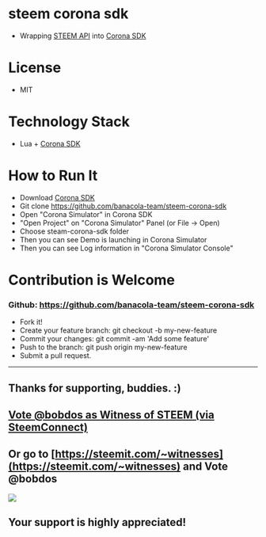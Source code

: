 
# steem corona sdk
* Wrapping [STEEM API](https://v2.steemconnect.com/docs/steemjs) into [Corona SDK](https://coronalabs.com)

# License
* MIT

# Technology Stack
* Lua + [Corona SDK](https://coronalabs.com)

# How to Run It

* Download [Corona SDK](https://coronalabs.com)
* Git clone https://github.com/banacola-team/steem-corona-sdk
* Open "Corona Simulator" in Corona SDK
* "Open Project" on "Corona Simulator" Panel (or File -> Open)
* Choose steam-corona-sdk folder
* Then you can see Demo is launching in Corona Simulator
* Then you can see Log information in "Corona Simulator Console"

# Contribution is Welcome

### Github: https://github.com/banacola-team/steem-corona-sdk

* Fork it!
* Create your feature branch: git checkout -b my-new-feature
* Commit your changes: git commit -am 'Add some feature'
* Push to the branch: git push origin my-new-feature
* Submit a pull request.

---

## Thanks for supporting, buddies. :)

## [Vote @bobdos as Witness of STEEM (via SteemConnect)](https://v2.steemconnect.com/sign/account-witness-vote?witness=bobdos&approve=1)
## Or go to [https://steemit.com/~witnesses](https://steemit.com/~witnesses) and Vote @bobdos
![](https://steemitimages.com/DQmR7hM98grs6aCmQMdE4p9ajpP5P8NXL8UxMpo9jZsrRDQ/image.png)

## Your support is highly appreciated!
